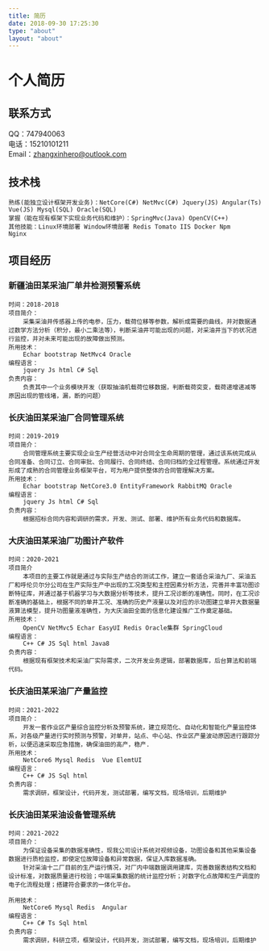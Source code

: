 ```yaml
---
title: 简历
date: 2018-09-30 17:25:30
type: "about"
layout: "about"
---
```

# 个人简历
## 联系方式
QQ：747940063  
电话：15210101211  
Email：zhangxinhero@outlook.com  
## 技术栈
    熟练(能独立设计框架开发业务)：NetCore(C#) NetMvc(C#) Jquery(JS) Angular(Ts) Vue(JS) Mysql(SQL) Oracle(SQL) 
    掌握（能在现有框架下实现业务代码和维护）：SpringMvc(Java) OpenCV(C++) 
    其他技能：Linux环境部署 Window环境部署 Redis Tomato IIS Docker Npm
    Nginx
## 项目经历
### 新疆油田某采油厂单井检测预警系统
```
时间：2018-2018
项目简介：
    采集采油井传感器上传的电参，压力，载荷位移等参数，解析成需要的曲线，并对数据通过数学方法分析（积分，最小二乘法等），判断采油井可能出现的问题，对采油井当下的状况进行监控，并对未来可能出现的故障做出预测。
所用技术：
    Echar bootstrap NetMvc4 Oracle
编程语言： 
    jquery Js html C# Sql
负责内容：
    负责其中一个业务模块开发（获取抽油机载荷位移数据，判断载荷突变，载荷递增递减等原因出现的管线堵，漏，断的问题）
```
### 长庆油田某采油厂合同管理系统
```
时间：2019-2019
项目简介：
    合同管理系统主要实现企业生产经营活动中对合同全生命周期的管理，通过该系统完成从合同准备、合同订立、合同审批、合同履行、合同终结、合同归档的全过程管理。系统通过开发形成了成熟的合同管理业务框架平台，可为用户提供整体的合同管理解决方案。
所用技术：
    Echar bootstrap NetCore3.0 EntityFramework RabbitMQ Oracle
编程语言： 
    jquery Js html C# Sql
负责内容：
    根据招标合同内容和调研的需求，开发、测试、部署、维护所有业务代码和数据库。
```
### 大庆油田某采油厂功图计产软件
```
时间：2020-2021
项目简介
    本项目的主要工作就是通过与实际生产结合的测试工作，建立一套适合采油九厂、采油五厂和呼伦贝尔分公司在生产实际生产中出现的工况类型和主控因素分析方法，完善并丰富功图诊断特征库，并通过基于机器学习与大数据分析等技术，提升工况诊断的准确性。同时，在工况诊断准确的基础上，根据不同的单井工况、准确的历史产液量以及对应的示功图建立单井大数据量液算法模型，提升功图量液准确性，为大庆油田全面的信息化建设推广工作奠定基础。
所用技术：
    OpenCV NetMvc5 Echar EasyUI Redis Oracle集群 SpringCloud
编程语言：
    C++ C# JS Sql html Java8
负责内容：
    根据现有框架技术和采油厂实际需求，二次开发业务逻辑，部署数据库，后台算法和前端代码。
```
### 长庆油田某采油厂产量监控
```
时间：2021-2022
项目简介：
    开发一套作业区产量综合监控分析及预警系统，建立规范化、自动化和智能化产量监控体系，对各级产量进行实时预测与预警，对单井，站点、中心站、作业区产量波动原因进行跟踪分析，以便迅速采取应急措施，确保油田的高产，稳产.
所用技术：
    NetCore6 Mysql Redis  Vue ElemtUI
编程语言：
    C++ C# JS Sql html
负责内容：
    需求调研，框架设计，代码开发，测试部署，编写文档，现场培训，后期维护
```
### 长庆油田某采油设备管理系统
```
时间：2021-2022
项目简介：
    为保证设备采集的数据准确性，现我公司设计系统对视频设备，功图设备和其他采集设备数据进行质检监控，即使定位故障设备和异常数据，保证入库数据准确。
    针对采油十二厂目前的生产运行情况，对厂内中端数据调用建库，完善数据表结构文档和设计标准，对数据质量进行校验；中端采集数据的统计监控分析；对数字化点故障和生产调度的电子化流程处理；搭建符合要求的一体化平台。

所用技术：
    NetCore6 Mysql Redis  Angular
编程语言：
    C++ C# Ts Sql html
负责内容：
    需求调研，科研立项，框架设计，代码开发，测试部署，编写文档，现场培训，后期维护
```